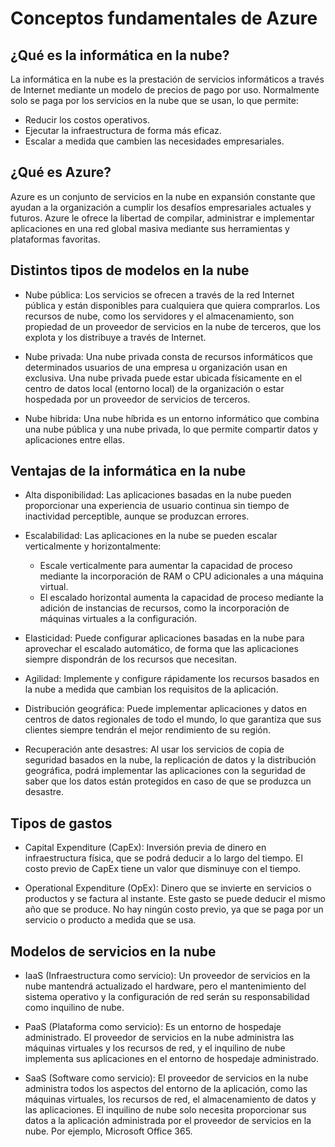 # Conceptos fundamentales de Azure
## ¿Qué es la informática en la nube?
La informática en la nube es la prestación de servicios informáticos a través de Internet mediante un modelo de precios de pago por uso. Normalmente solo se paga por los servicios en la nube que se usan, lo que permite:
- Reducir los costos operativos.
- Ejecutar la infraestructura de forma más eficaz.
- Escalar a medida que cambien las necesidades empresariales.

## ¿Qué es Azure?
Azure es un conjunto de servicios en la nube en expansión constante que ayudan a la organización a cumplir los desafíos empresariales actuales y futuros. Azure le ofrece la libertad de compilar, administrar e implementar aplicaciones en una red global masiva mediante sus herramientas y plataformas favoritas.


## Distintos tipos de modelos en la nube

- Nube pública: Los servicios se ofrecen a través de la red Internet pública y están disponibles para cualquiera que quiera comprarlos. Los recursos de nube, como los servidores y el almacenamiento, son propiedad de un proveedor de servicios en la nube de terceros, que los explota y los distribuye a través de Internet.

- Nube privada: Una nube privada consta de recursos informáticos que determinados usuarios de una empresa u organización usan en exclusiva. Una nube privada puede estar ubicada físicamente en el centro de datos local (entorno local) de la organización o estar hospedada por un proveedor de servicios de terceros.

- Nube hibrida: Una nube híbrida es un entorno informático que combina una nube pública y una nube privada, lo que permite compartir datos y aplicaciones entre ellas.

## Ventajas de la informática en la nube
- Alta disponibilidad: Las aplicaciones basadas en la nube pueden proporcionar una experiencia de usuario continua sin tiempo de inactividad perceptible, aunque se produzcan errores.

- Escalabilidad: Las aplicaciones en la nube se pueden escalar verticalmente y horizontalmente:
  - Escale verticalmente para aumentar la capacidad de proceso mediante la incorporación de RAM o CPU adicionales a una máquina virtual.
  - El escalado horizontal aumenta la capacidad de proceso mediante la adición de instancias de recursos, como la incorporación de máquinas virtuales a la configuración.
- Elasticidad: Puede configurar aplicaciones 
basadas en la nube para aprovechar el escalado automático, de forma que las aplicaciones siempre dispondrán de los recursos que necesitan.
- Agilidad: Implemente y configure rápidamente los recursos basados en la nube a medida que cambian los requisitos de la aplicación.
- Distribución geográfica: Puede implementar aplicaciones y datos en centros de datos regionales de todo el mundo, lo que garantiza que sus clientes siempre tendrán el mejor rendimiento de su región.
- Recuperación ante desastres: Al usar los servicios de copia de seguridad basados en la nube, la replicación de datos y la distribución geográfica, podrá implementar las aplicaciones con la seguridad de saber que los datos están protegidos en caso de que se produzca un desastre.

## Tipos de gastos
- Capital Expenditure (CapEx): Inversión previa de dinero en infraestructura física, que se podrá deducir a lo largo del tiempo. El costo previo de CapEx tiene un valor que disminuye con el tiempo.

- Operational Expenditure (OpEx): Dinero que se invierte en servicios o productos y se factura al instante. Este gasto se puede deducir el mismo año que se produce. No hay ningún costo previo, ya que se paga por un servicio o producto a medida que se usa.


## Modelos de servicios en la nube

- IaaS (Infraestructura como servicio): Un proveedor de servicios en la nube mantendrá actualizado el hardware, pero el mantenimiento del sistema operativo y la configuración de red serán su responsabilidad como inquilino de nube.

- PaaS (Plataforma como servicio): Es un entorno de hospedaje administrado. El proveedor de servicios en la nube administra las máquinas virtuales y los recursos de red, y el inquilino de nube implementa sus aplicaciones en el entorno de hospedaje administrado.

- SaaS (Software como servicio): El proveedor de servicios en la nube administra todos los aspectos del entorno de la aplicación, como las máquinas virtuales, los recursos de red, el almacenamiento de datos y las aplicaciones. El inquilino de nube solo necesita proporcionar sus datos a la aplicación administrada por el proveedor de servicios en la nube. Por ejemplo, Microsoft Office 365.

